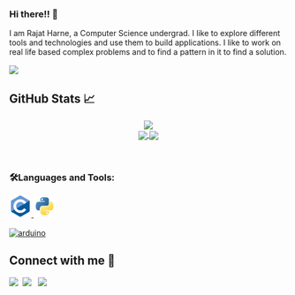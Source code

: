 ### Hi there!! 👋
I am Rajat Harne, a Computer Science undergrad. I like to explore different tools and technologies and use them to build applications. I like to work on real life based complex 
problems and to find a pattern in it to find a solution. 


<img align="center" src="https://desygner.com/design/displaypage/QUMgX8L6esV/1/c4ca4238a0b923820dcc509a6f75849b/1754" width="800">

## GitHub Stats 📈
<div align="center">
  <a>
  <img align="center" src="https://github-readme-streak-stats.herokuapp.com/?user=rajat1106&theme=black-ice&hide_border=true" width="800">
  </a>
  <br/>
  <a href="https://github.com/rajat1106/github-readme-stats" style="margin-top:100px;">
    <img align="center" src="https://github-readme-stats.vercel.app/api/top-langs/?username=rajat1106&theme=dark&count_private=true&hide_border=true&text_color=fff&icon_color=03e8fc&title_color=03e8fc" />
  </a>
 <a href="https://github.com/rajat1106/github-readme-stats">
    <img align="center" src="https://github-readme-stats.vercel.app/api?username=rajat1106&count_private=true&theme=dark&show_icons=true&hide_border=true&text_color=fff&icon_color=03e8fc&title_color=03e8fc&card_width=3&line_height=40" />
  </a>
</div>
<br/><br/>

<h3 align="left">🛠️Languages and Tools:</h3>
<p align="left">
<a href="https://www.cprogramming.com/" target="_blank"> <img src="https://raw.githubusercontent.com/devicons/devicon/master/icons/c/c-original.svg" alt="c" width="40" height="40"/> </a>
<a href="https://www.python.org" target="_blank"> <img src="https://raw.githubusercontent.com/devicons/devicon/master/icons/python/python-original.svg" alt="python" width="40" height="40"/> </a> 
 <br>
<br>
<a href="https://www.arduino.cc/" target="_blank"> <img src="https://cdn.worldvectorlogo.com/logos/arduino-1.svg" alt="arduino" width="40" height="40"/> </a>




## Connect with me 🤝
[![](https://img.shields.io/badge/LinkedIn-0077B5?style=for-the-badge&logo=linkedin&logoColor=white)](https://www.linkedin.com/in/rajat-harne-0686a7129/)&nbsp;&nbsp;[![](https://img.shields.io/badge/Instagram-E4405F?style=for-the-badge&logo=instagram&logoColor=white)](https://www.instagram.com/rajathxrne/)&nbsp;&nbsp;
[![](https://img.shields.io/badge/Gmail-D14836?style=for-the-badge&logo=gmail&logoColor=white)](https://mail.google.com/mail/?view=cm&fs=1&to=rajatharne@gmail.com&su=Regarding&body=Hi%20Rajat!)
<!--
**rajat1106/rajat1106** is a ✨ _special_ ✨ repository because its `README.md` (this file) appears on your GitHub profile.

Here are some ideas to get you started:


- 🔭 I’m currently working on ...
- 🌱 I’m currently learning ...
- 👯 I’m looking to collaborate on ...
- 🤔 I’m looking for help with ...
- 💬 Ask me about ...
- 📫 How to reach me: ...
- 😄 Pronouns: ...
- ⚡ Fun fact: ...
-->
